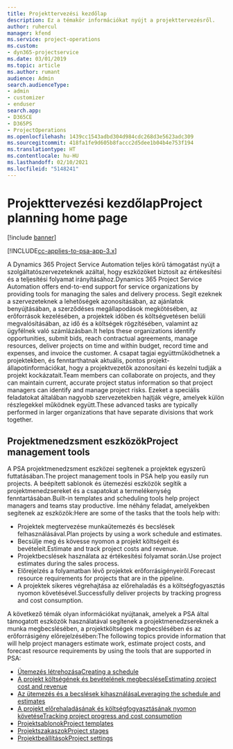 ```yaml
---
title: Projekttervezési kezdőlap
description: Ez a témakör információkat nyújt a projekttervezésről.
author: ruhercul
manager: kfend
ms.service: project-operations
ms.custom:
- dyn365-projectservice
ms.date: 03/01/2019
ms.topic: article
ms.author: rumant
audience: Admin
search.audienceType:
- admin
- customizer
- enduser
search.app:
- D365CE
- D365PS
- ProjectOperations
ms.openlocfilehash: 1439cc1543adbd304d984cdc268d3e5623adc309
ms.sourcegitcommit: 418fa1fe9d605b8faccc2d5dee1b04b4e753f194
ms.translationtype: HT
ms.contentlocale: hu-HU
ms.lasthandoff: 02/10/2021
ms.locfileid: "5148241"
---
```

# <a name="project-planning-home-page"></a><span data-ttu-id="893b9-103">Projekttervezési kezdőlap</span><span class="sxs-lookup"><span data-stu-id="893b9-103">Project planning home page</span></span>

[!include [banner](../includes/psa-now-project-operations.md)]

[!INCLUDE[cc-applies-to-psa-app-3.x](../includes/cc-applies-to-psa-app-3x.md)]

<span data-ttu-id="893b9-104">A Dynamics 365 Project Service Automation teljes körű támogatást nyújt a szolgáltatószervezeteknek azáltal, hogy eszközöket biztosít az értékesítési és a teljesítési folyamat irányításához.</span><span class="sxs-lookup"><span data-stu-id="893b9-104">Dynamics 365 Project Service Automation offers end-to-end support for service organizations by providing tools for managing the sales and delivery process.</span></span> <span data-ttu-id="893b9-105">Segít ezeknek a szervezeteknek a lehetőségek azonosításában, az ajánlatok benyújtásában, a szerződéses megállapodások megkötésében, az erőforrások kezelésében, a projektek időben és költségvetésen belüli megvalósításában, az idő és a költségek rögzítésében, valamint az ügyfélnek való számlázásban.</span><span class="sxs-lookup"><span data-stu-id="893b9-105">It helps these organizations identify opportunities, submit bids, reach contractual agreements, manage resources, deliver projects on time and within budget, record time and expenses, and invoice the customer.</span></span> <span data-ttu-id="893b9-106">A csapat tagjai együttműködhetnek a projektekben, és fenntarthatnak aktuális, pontos projekt-állapotinformációkat, hogy a projektvezetők azonosítani és kezelni tudják a projekt kockázatait.</span><span class="sxs-lookup"><span data-stu-id="893b9-106">Team members can collaborate on projects, and they can maintain current, accurate project status information so that project managers can identify and manage project risks.</span></span> <span data-ttu-id="893b9-107">Ezeket a speciális feladatokat általában nagyobb szervezetekben hajtják végre, amelyek külön részlegekkel működnek együtt.</span><span class="sxs-lookup"><span data-stu-id="893b9-107">These advanced tasks are typically performed in larger organizations that have separate divisions that work together.</span></span>

## <a name="project-management-tools"></a><span data-ttu-id="893b9-108">Projektmenedzsment eszközök</span><span class="sxs-lookup"><span data-stu-id="893b9-108">Project management tools</span></span>

<span data-ttu-id="893b9-109">A PSA projektmenedzsment eszközei segítenek a projektek egyszerű futtatásában.</span><span class="sxs-lookup"><span data-stu-id="893b9-109">The project management tools in PSA help you easily run projects.</span></span> <span data-ttu-id="893b9-110">A beépített sablonok és ütemezési eszközök segítik a projektmenedzsereket és a csapatokat a termelékenység fenntartásában.</span><span class="sxs-lookup"><span data-stu-id="893b9-110">Built-in templates and scheduling tools help project managers and teams stay productive.</span></span> <span data-ttu-id="893b9-111">Íme néhány feladat, amelyekben segítenek az eszközök:</span><span class="sxs-lookup"><span data-stu-id="893b9-111">Here are some of the tasks that the tools help with:</span></span>

- <span data-ttu-id="893b9-112">Projektek megtervezése munkaütemezés és becslések felhasználásával.</span><span class="sxs-lookup"><span data-stu-id="893b9-112">Plan projects by using a work schedule and estimates.</span></span>
- <span data-ttu-id="893b9-113">Becsülje meg és kövesse nyomon a projekt költségeit és bevételeit.</span><span class="sxs-lookup"><span data-stu-id="893b9-113">Estimate and track project costs and revenue.</span></span>
- <span data-ttu-id="893b9-114">Projektbecslések használata az értékesítési folyamat során.</span><span class="sxs-lookup"><span data-stu-id="893b9-114">Use project estimates during the sales process.</span></span>
- <span data-ttu-id="893b9-115">Előrejelzés a folyamatban lévő projektek erőforrásigényeiről.</span><span class="sxs-lookup"><span data-stu-id="893b9-115">Forecast resource requirements for projects that are in the pipeline.</span></span>
- <span data-ttu-id="893b9-116">A projektek sikeres végrehajtása az előrehaladás és a költségfogyasztás nyomon követésével.</span><span class="sxs-lookup"><span data-stu-id="893b9-116">Successfully deliver projects by tracking progress and cost consumption.</span></span>

<span data-ttu-id="893b9-117">A következő témák olyan információkat nyújtanak, amelyek a PSA által támogatott eszközök használatával segítenek a projektmenedzsereknek a munka megbecslésében, a projektköltségek megbecslésében és az erőforrásigény előrejelzésében:</span><span class="sxs-lookup"><span data-stu-id="893b9-117">The following topics provide information that will help project managers estimate work, estimate project costs, and forecast resource requirements by using the tools that are supported in PSA:</span></span>

- [<span data-ttu-id="893b9-118">Ütemezés létrehozása</span><span class="sxs-lookup"><span data-stu-id="893b9-118">Creating a schedule</span></span>](project-creating.md)
- [<span data-ttu-id="893b9-119">A projekt költségének és bevételének megbecslése</span><span class="sxs-lookup"><span data-stu-id="893b9-119">Estimating project cost and revenue</span></span>](project-estimating.md)
- [<span data-ttu-id="893b9-120">Az ütemezés és a becslések kihasználása</span><span class="sxs-lookup"><span data-stu-id="893b9-120">Leveraging the schedule and estimates</span></span>](project-leveraging.md)
- [<span data-ttu-id="893b9-121">A projekt előrehaladásának és költségfogyasztásának nyomon követése</span><span class="sxs-lookup"><span data-stu-id="893b9-121">Tracking project progress and cost consumption</span></span>](project-tracking.md)
- [<span data-ttu-id="893b9-122">Projektsablonok</span><span class="sxs-lookup"><span data-stu-id="893b9-122">Project templates</span></span>](project-templates.md)
- [<span data-ttu-id="893b9-123">Projektszakaszok</span><span class="sxs-lookup"><span data-stu-id="893b9-123">Project stages</span></span>](project-stages.md)
- [<span data-ttu-id="893b9-124">Projektbeállítások</span><span class="sxs-lookup"><span data-stu-id="893b9-124">Project settings</span></span>](project-settings.md)

